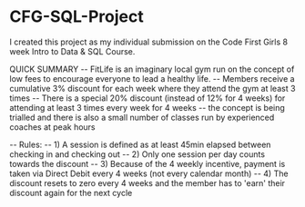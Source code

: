 # CFG-SQL-Project
I created this project as my individual submission on the Code First Girls 8 week Intro to Data & SQL Course.

QUICK SUMMARY
-- FitLife is an imaginary local gym run on the concept of low fees to encourage everyone to lead a healthy life. 
-- Members receive a cumulative 3% discount for each week where they attend the gym at least 3 times
-- There is a special 20% discount (instead of 12% for 4 weeks) for attending at least 3 times every week for 4 weeks
-- the concept is being trialled and there is also a small number of classes run by experienced coaches at peak hours

-- Rules:
	-- 1) A session is defined as at least 45min elapsed between checking in and checking out
	-- 2) Only one session per day counts towards the discount
    -- 3) Because of the 4 weekly incentive, payment is taken via Direct Debit every 4 weeks (not every calendar month)
    -- 4) The discount resets to zero every 4 weeks and the member has to 'earn' their discount again for the next cycle
